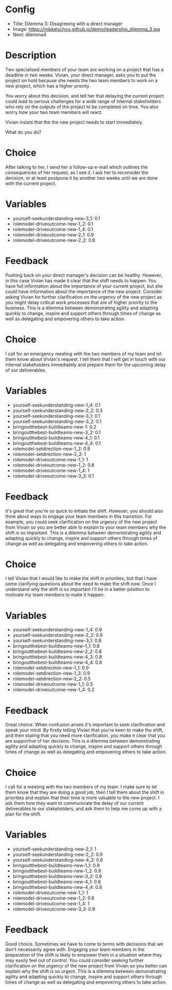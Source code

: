 # Config
 - Title: Dilemma 3: Disagreeing with a direct manager
 - Image: https://mikkelschou.github.io/demo/leadership_dilemma_3.jpg
 - Next: dilemma4
 
# Description
Two specialised members of your team are working on a project that has a deadline in two weeks. Vivian, your direct manager, asks you to put the project on hold because she needs the two team members to work on a new project, which has a higher priority.  

You worry about this decision, and tell her that delaying the current project could lead to serious challenges for a wide range of internal stakeholders who rely on the outputs of the project to be completed on time. You also worry how your two team members will react.

Vivian insists that the the new project needs to start immediately.

What do you do?

# Choice
After talking to her, I send her a follow-up e-mail which outlines the consequences of her request, as I see it. I ask her to reconsider the decision, or at least postpone it by another two weeks until we are done with the current project. 

# Variables
- yourself-seekunderstanding-new-3_1: 0.1
- rolemodel-driveoutcome-new-1_2: 0.1
- rolemodel-driveoutcome-new-1_4: 0.1
- rolemodel-driveoutcome-new-2_1: 0.9
- rolemodel-driveoutcome-new-2_2: 0.8

# Feedback
Pushing back on your direct manager's decision can be healthy. However, in this case Vivian has made it clear that the shift needs to happen. You have full information about the importance of your current project, but she could have information about the importance of the new project. Consider asking Vivian for  further clarification on the urgency of the new project as you might delay critical work processes that are of higher priority to the business. 
This is a dilemma between demonstrating agility and adapting quickly to change, inspire and support others through times of change as well as delegating and empovering others to take action.  





# Choice
I call for an emergency meeting with the two members of my team and let them know about Vivian's request. I tell them that I will get in touch with our internal stakeholders immediately and prepare them for the upcoming delay of our deliverables.

# Variables
- yourself-seekunderstanding-new-1_4: 0.1
- yourself-seekunderstanding-new-2_2: 0.3
- yourself-seekunderstanding-new-3_1: 0.1
- yourself-seekunderstanding-new-3_2: 0.1
- bringoutthebest-buildteams-new-1: 0.2
- bringoutthebest-buildteams-new-3_2: 0.1
- bringoutthebest-buildteams-new-4_1: 0.1
- bringoutthebest-buildteams-new-4_4: 0.1
- rolemodel-setdirection-new-1_2: 0.9
- rolemodel-setdirection-new-2_2: 1
- rolemodel-driveoutcome-new-1_1: 1
- rolemodel-driveoutcome-new-1_2: 0.8
- rolemodel-driveoutcome-new-1_4: 1
- rolemodel-driveoutcome-new-3_3: 0.1

# Feedback
It's great that you're so quick to initiate the shift. However, you should also think about ways to engage your team members in this transition. For example, you could seek clarification on the urgency of the new project from Vivian so you are better able to explain to your team members why the shift is so important. 
This is a dilemma between demonstrating agility and adapting quickly to change, inspire and support others through times of change as well as delegating and empovering others to take action.






# Choice
 I tell Vivian that I would like to make the shift in priorities, but that I have some clarifying questions about the need to make the shift now. Once I understand why the shift is so important I'll be in a better position to motivate my team members to make it happen.

# Variables
- yourself-seekunderstanding-new-1_4: 0.9
- yourself-seekunderstanding-new-2_2: 0.9
- yourself-seekunderstanding-new-3_1: 0.8
- bringoutthebest-buildteams-new-1_1: 0.8
- bringoutthebest-buildteams-new-2_2: 0.8
- bringoutthebest-buildteams-new-4_3: 0.8
- bringoutthebest-buildteams-new-4_4: 0.8
- rolemodel-setdirection-new-1_1: 0.9
- rolemodel-setdirection-new-1_3: 0.9
- rolemodel-setdirection-new-2_2: 0.5
- rolemodel-driveoutcome-new-1_1: 0.5
- rolemodel-driveoutcome-new-1_4: 0.2

# Feedback
Great choice. When confusion arises it's important to seek clarification and speak your mind. By firstly telling Vivian that you're keen to make the shift, and then stating that you need more clarification, you make it clear that you are supportive of her decision. 
This is a dilemma between demonstrating agility and adapting quickly to change, inspire and support others through times of change as well as delegating and empovering others to take action.



# Choice
I call for a meeting with the two members of my team.  I make sure to let them know that they are doing a good job, then I tell them about the shift in priorities and explain that their time is more valuable to the new project. I ask them how they want to communicate the delay of our current deliverables to our stakeholders, and ask them to help me come up with a plan for the shift.

# Variables
- yourself-seekunderstanding-new-2_1: 1
- yourself-seekunderstanding-new-2_2: 0.9
- yourself-seekunderstanding-new-4_2: 0.8
- bringoutthebest-buildteams-new-1_1: 0.9
- bringoutthebest-buildteams-new-1_2: 0.9
- bringoutthebest-buildteams-new-3_2: 0.8
- bringoutthebest-buildteams-new-4_1: 0.8
- bringoutthebest-buildteams-new-4_4: 0.8
- rolemodel-driveoutcome-new-1_1: 1
- rolemodel-driveoutcome-new-1_2: 0.8
- rolemodel-driveoutcome-new-1_4: 1
- rolemodel-driveoutcome-new-3_3: 0.8

# Feedback
Good choice. Sometimes we have to come to terms with decisions that we don't necessarily agree with. Engaging your team members in the preparation of the shift is likely to empower them in a situation where they may easily feel out of control. You could consider seeking further clarification on the urgency of the new project from Vivian so you better can explain why the shift is so urgent. 
This is a dilemma between demonstrating agility and adapting quickly to change, inspire and support others through times of change as well as delegating and empovering others to take action.


